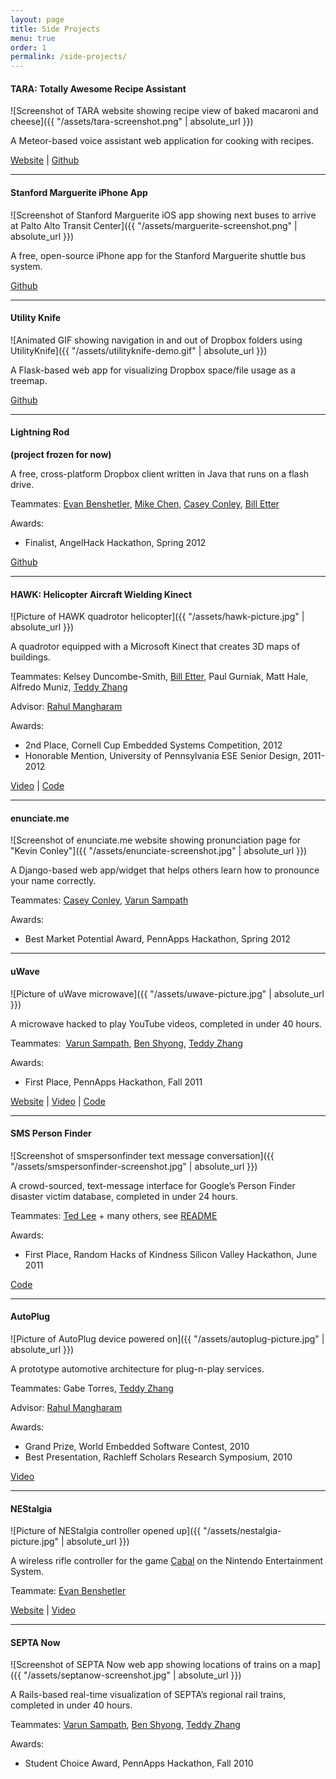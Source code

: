 ```yaml
---
layout: page
title: Side Projects
menu: true
order: 1
permalink: /side-projects/
---
```


#### TARA: Totally Awesome Recipe Assistant

![Screenshot of TARA website showing recipe view of baked macaroni and cheese]({{ "/assets/tara-screenshot.png" | absolute_url }})

A Meteor-based voice assistant web application for cooking with recipes.

[Website](https://tararecipes.herokuapp.com/) &#124; [Github](https://github.com/kevincon/tara)

* * *

#### Stanford Marguerite iPhone App

![Screenshot of Stanford Marguerite iOS app showing next buses to arrive at Palto Alto Transit Center]({{ "/assets/marguerite-screenshot.png" | absolute_url }})

A free, open-source iPhone app for the Stanford Marguerite shuttle bus system.

[Github](https://github.com/cardinaldevs/marguerite-ios)

* * *

#### Utility Knife

![Animated GIF showing navigation in and out of Dropbox folders using UtilityKnife]({{ "/assets/utilityknife-demo.gif" | absolute_url }})

A Flask-based web app for visualizing Dropbox space/file usage as a treemap.

[Github](https://github.com/kevincon/utilityknife)

* * *

#### Lightning Rod

**(project frozen for now)**

A free, cross-platform Dropbox client written in Java that runs on a flash drive.

Teammates: [Evan Benshetler](http://www.linkedin.com/pub/evan-benshetler/17/930/715), [Mike Chen](http://www.linkedin.com/in/mixaelchen), [Casey Conley](http://www.linkedin.com/pub/casey-conley/45/637/867), [Bill Etter](http://williametter.com)

Awards:

*   Finalist, AngelHack Hackathon, Spring 2012

[Github](https://github.com/kevincon/lightningrod)

* * *

#### HAWK: Helicopter Aircraft Wielding Kinect

![Picture of HAWK quadrotor helicopter]({{ "/assets/hawk-picture.jpg" | absolute_url }})

A quadrotor equipped with a Microsoft Kinect that creates 3D maps of buildings.

Teammates: Kelsey Duncombe-Smith, [Bill Etter](http://williametter.com), Paul Gurniak, Matt Hale, Alfredo Muniz, [Teddy Zhang](http://teddyzhang.com)

Advisor: [Rahul Mangharam](http://www.seas.upenn.edu/~rahulm/)

Awards:

*   2nd Place, Cornell Cup Embedded Systems Competition, 2012
*   Honorable Mention, University of Pennsylvania ESE Senior Design, 2011-2012

[Video](http://www.youtube.com/watch?&v=wP1rrjz6s6U) &#124; [Code](https://github.com/mlab/HAWK-daemons)

* * *

#### enunciate.me

![Screenshot of enunciate.me website showing pronunciation page for "Kevin Conley"]({{ "/assets/enunciate-screenshot.jpg" | absolute_url }})

A Django-based web app/widget that helps others learn how to pronounce your name correctly.

Teammates: [Casey Conley](http://www.linkedin.com/pub/casey-conley/45/637/867), [Varun Sampath](http://vsampath.com)

Awards:

*   Best Market Potential Award, PennApps Hackathon, Spring 2012

* * *

#### uWave

![Picture of uWave microwave]({{ "/assets/uwave-picture.jpg" | absolute_url }})

A microwave hacked to play YouTube videos, completed in under 40 hours.

Teammates:  [Varun Sampath](http://vsampath.com), [Ben Shyong](http://www.benjaminshyong.com/), [Teddy Zhang](http://teddyzhang.com)

Awards:

*   First Place, PennApps Hackathon, Fall 2011

[Website](https://static.kevintechnology.com/uwave/) &#124; [Video](http://www.youtube.com/watch?&v=X5quQ_nnKFQ) &#124; [Code](https://github.com/vsampath/uWave)

* * *

#### SMS Person Finder

![Screenshot of smspersonfinder text message conversation]({{ "/assets/smspersonfinder-screenshot.jpg" | absolute_url }})

A crowd-sourced, text-message interface for Google’s Person Finder disaster victim database, completed in under 24 hours.

Teammates: [Ted Lee](http://www.tedlee.me/) \+ many others, see [README](https://github.com/dbro/smspersonfinder/blob/master/README)

Awards:

*   First Place, Random Hacks of Kindness Silicon Valley Hackathon, June 2011

[Code](https://github.com/dbro/smspersonfinder)

* * *

#### AutoPlug

![Picture of AutoPlug device powered on]({{ "/assets/autoplug-picture.jpg" | absolute_url }})

A prototype automotive architecture for plug-n-play services.

Teammates: Gabe Torres, [Teddy Zhang](http://teddyzhang.com)

Advisor: [Rahul Mangharam](http://www.seas.upenn.edu/~rahulm/)

Awards:

*   Grand Prize, World Embedded Software Contest, 2010
*   Best Presentation, Rachleff Scholars Research Symposium, 2010

[Video](http://www.youtube.com/watch?v=Ah08y-Q0tBw)

* * *

#### NEStalgia

![Picture of NEStalgia controller opened up]({{ "/assets/nestalgia-picture.jpg" | absolute_url }})

A wireless rifle controller for the game [Cabal](http://en.wikipedia.org/wiki/Cabal_(video_game)) on the Nintendo Entertainment System.

Teammate: [Evan Benshetler](http://www.linkedin.com/pub/evan-benshetler/17/930/715)

[Website](http://www.cabalcontroller.blogspot.com) &#124; [Video](http://www.youtube.com/watch?&v=5rwVc6YgX8Y)

* * *

#### SEPTA Now

![Screenshot of SEPTA Now web app showing locations of trains on a map]({{ "/assets/septanow-screenshot.jpg" | absolute_url }})

A Rails-based real-time visualization of SEPTA’s regional rail trains, completed in under 40 hours.

Teammates: [Varun Sampath](http://vsampath.com), [Ben Shyong](http://www.benjaminshyong.com/), [Teddy Zhang](http://teddyzhang.com)

Awards:

*   Student Choice Award, PennApps Hackathon, Fall 2010

